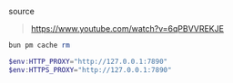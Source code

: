 source
> https://www.youtube.com/watch?v=6qPBVVREKJE

```powershell
bun pm cache rm

$env:HTTP_PROXY="http://127.0.0.1:7890"
$env:HTTPS_PROXY="http://127.0.0.1:7890"
```